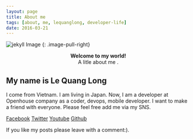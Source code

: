 ```yaml
---
layout: page
title: About me
tags: [about, me, lequanglong, developer-life]
date: 2016-03-21
---
```


![jekyll Image](https://github.com/lequanglong/lequanglong.github.io/raw/master/assets/img/about-me.png)
{: .image-pull-right}

<center><b>Welcome to my world!</b> <br>A litle about me .</center>

## My name is Le Quang Long

I come from Vietnam. I am living in Japan.
Now, I am a developer at Openhouse company as a coder, devops, mobile developer.
I want to make a friend with everyone. 
Please feel free add me via my SNS.

<a href="https://www.facebook.com/kaka.ruchi.3" class="btn btn-success">Facebook</a>
<a href="https://twitter.com/lequang_long" class="btn btn-success">Twitter</a>
<a href="https://www.youtube.com/channel/UCmamWDEYsNk7Zr_BOlASztQ" class="btn btn-success">Youtube</a>
<a href="https://github.com/lequanglong" class="btn btn-success">Github</a>

If you like my posts please leave with a comment:).

